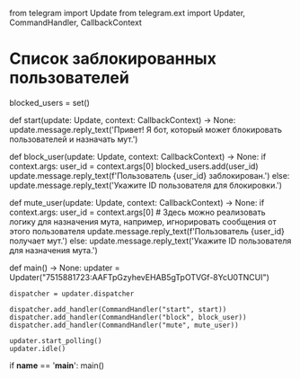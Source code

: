 from telegram import Update
from telegram.ext import Updater, CommandHandler, CallbackContext

# Список заблокированных пользователей
blocked_users = set()

def start(update: Update, context: CallbackContext) -> None:
    update.message.reply_text('Привет! Я бот, который может блокировать пользователей и назначать мут.')

def block_user(update: Update, context: CallbackContext) -> None:
    if context.args:
        user_id = context.args[0]
        blocked_users.add(user_id)
        update.message.reply_text(f'Пользователь {user_id} заблокирован.')
    else:
        update.message.reply_text('Укажите ID пользователя для блокировки.')

def mute_user(update: Update, context: CallbackContext) -> None:
    if context.args:
        user_id = context.args[0]
        # Здесь можно реализовать логику для назначения мута, например, игнорировать сообщения от этого пользователя
        update.message.reply_text(f'Пользователь {user_id} получает мут.')
    else:
        update.message.reply_text('Укажите ID пользователя для назначения мута.')

def main() -> None:
    updater = Updater("7515881723:AAFTpGzyhevEHAB5gTpOTVGf-8YcU0TNCUI")

    dispatcher = updater.dispatcher

    dispatcher.add_handler(CommandHandler("start", start))
    dispatcher.add_handler(CommandHandler("block", block_user))
    dispatcher.add_handler(CommandHandler("mute", mute_user))

    updater.start_polling()
    updater.idle()

if __name__ == '__main__':
    main()

